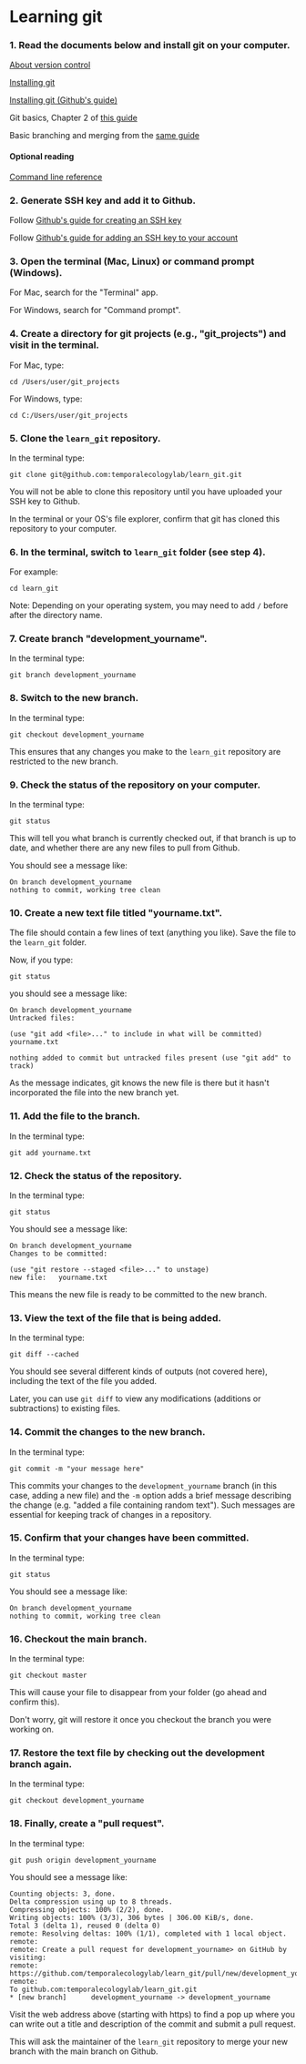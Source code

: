 # Learning git

### 1. Read the documents below and install git on your computer.

[About version control](http://git-scm.com/book/en/v2/Getting-Started-About-Version-Control)

[Installing git](http://git-scm.com/book/en/v2/Getting-Started-Installing-Git)

[Installing git (Github's guide)](https://github.com/git-guides/install-git)

Git basics, Chapter 2 of [this guide](http://git-scm.com/book/en/v2)

Basic branching and merging from the [same guide](http://git-scm.com/book/en/v2/Git-Branching-Basic-Branching-and-Merging)

#### Optional reading

[Command line reference](https://files.fosswire.com/2007/08/fwunixref.pdf)


### 2. Generate SSH key and add it to Github.

Follow [Github's guide for creating an SSH key](https://docs.github.com/en/github/authenticating-to-github/generating-a-new-ssh-key-and-adding-it-to-the-ssh-agent)


Follow [Github's guide for adding an SSH key to your account](https://docs.github.com/en/github/authenticating-to-github/adding-a-new-ssh-key-to-your-github-account)


### 3. Open the terminal (Mac, Linux) or command prompt (Windows).

For Mac, search for the "Terminal" app.


For Windows, search for "Command prompt".


### 4. Create a directory for git projects (e.g., "git_projects") and visit in the terminal.

For Mac, type:

    cd /Users/user/git_projects


For Windows, type:

    cd C:/Users/user/git_projects


### 5. Clone the `learn_git` repository.

In the terminal type:

    git clone git@github.com:temporalecologylab/learn_git.git

You will not be able to clone this repository until you have uploaded your SSH key to Github.

In the terminal or your OS's file explorer, confirm that git has cloned this repository to your computer.


### 6. In the terminal, switch to `learn_git` folder (see step 4).

For example:

    cd learn_git
 
Note: Depending on your operating system, you may need to add `/` before after the directory name.

### 7. Create branch "development_yourname".

In the terminal type:

    git branch development_yourname


### 8. Switch to the new branch.

In the terminal type:

    git checkout development_yourname

This ensures that any changes you make to the `learn_git` repository are restricted to the new branch.


### 9. Check the status of the repository on your computer. 

In the terminal type:

    git status

This will tell you what branch is currently checked out, if that branch is up to date, and whether there are any new files to pull from Github.

You should see a message like:

    On branch development_yourname
    nothing to commit, working tree clean


### 10. Create a new text file titled "yourname.txt".
 
The file should contain a few lines of text (anything you like). Save the file to the `learn_git` folder.

Now, if you type:

    git status

you should see a message like:

    On branch development_yourname
    Untracked files:

    (use "git add <file>..." to include in what will be committed)
    yourname.txt

    nothing added to commit but untracked files present (use "git add" to track)

As the message indicates, git knows the new file is there but it hasn't incorporated the file into the new branch yet. 


### 11. Add the file to the branch.

In the terminal type:

    git add yourname.txt


### 12. Check the status of the repository.

In the terminal type:

    git status

You should see a message like:

    On branch development_yourname
    Changes to be committed:

    (use "git restore --staged <file>..." to unstage)
    new file:   yourname.txt

This means the new file is ready to be committed to the new branch.


### 13. View the text of the file that is being added. 

In the terminal type:

    git diff --cached

You should see several different kinds of outputs (not covered here), including the text of the file you added.

Later, you can use `git diff` to view any modifications (additions or subtractions) to existing files.


### 14. Commit the changes to the new branch.

In the terminal type:

    git commit -m "your message here"

This commits your changes to the `development_yourname` branch (in this case, adding a new file) and the `-m` option adds a brief message describing the change (e.g. "added a file containing random text"). Such messages are essential for keeping track of changes in a repository.


### 15. Confirm that your changes have been committed.

In the terminal type:

    git status

You should see a message like:

    On branch development_yourname
    nothing to commit, working tree clean


### 16. Checkout the main branch.

In the terminal type:

    git checkout master

This will cause your file to disappear from your folder (go ahead and confirm this). 

Don't worry, git will restore it once you checkout the branch you were working on.


### 17. Restore the text file by checking out the development branch again.

In the terminal type:

    git checkout development_yourname


### 18. Finally, create a "pull request". 

In the terminal type:

    git push origin development_yourname

You should see a message like:

    Counting objects: 3, done.
    Delta compression using up to 8 threads.
    Compressing objects: 100% (2/2), done.
    Writing objects: 100% (3/3), 306 bytes | 306.00 KiB/s, done.
    Total 3 (delta 1), reused 0 (delta 0)
    remote: Resolving deltas: 100% (1/1), completed with 1 local object.
    remote:
    remote: Create a pull request for development_yourname> on GitHub by visiting:
    remote:
    https://github.com/temporalecologylab/learn_git/pull/new/development_yourname
    remote:
    To github.com:temporalecologylab/learn_git.git
    * [new branch]      development_yourname -> development_yourname

Visit the web address above (starting with https) to find a pop up where you can write out a title and description of the commit and submit a pull request. 

This will ask the maintainer of the `learn_git` repository to merge your new branch with the main branch on Github.

